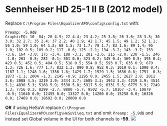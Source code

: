 # Sennheiser HD 25-1 II B (2012 model)
Replace `C:\Program Files\EqualizerAPO\config\config.txt` with:
```
Preamp: -5.9dB
GraphicEQ: 10 -84; 20 4.9; 22 4.4; 23 4.2; 25 3.8; 26 3.6; 28 3.3; 30 3.0; 32 2.7; 35 2.4; 37 2.2; 40 1.9; 42 1.7; 45 1.5; 49 1.2; 52 1.1; 56 1.0; 59 1.0; 64 1.2; 68 1.5; 73 1.7; 78 1.7; 83 1.6; 89 1.4; 95 1.0; 102 0.5; 109 0.2; 117 -0.6; 125 -2.1; 134 -3.2; 143 -3.7; 153 -3.6; 164 -3.0; 175 -3.4; 188 -3.1; 201 -2.6; 215 -2.0; 230 -1.5; 246 -1.0; 263 -0.5; 282 -0.1; 301 0.0; 323 0.2; 345 0.4; 369 0.5; 395 0.4; 423 0.5; 452 0.5; 484 0.5; 518 0.5; 554 0.5; 593 0.7; 635 0.9; 679 1.3; 726 1.6; 777 1.7; 832 1.3; 890 0.8; 952 0.3; 1019 0.1; 1090 0.4; 1167 1.1; 1248 1.6; 1336 1.8; 1429 1.7; 1529 1.5; 1636 0.8; 1751 -0.3; 1873 -1.1; 2004 -1.3; 2145 -0.9; 2295 0.0; 2455 1.5; 2627 2.8; 2811 3.8; 3008 4.5; 3219 3.9; 3444 3.7; 3685 3.3; 3943 3.3; 4219 3.9; 4514 5.1; 4830 5.3; 5168 5.9; 5530 5.0; 5917 5.9; 6331 5.5; 6775 3.9; 7249 1.3; 7756 0.3; 8299 -2.7; 8880 -5.7; 9502 -5.7; 10167 -3.4; 10879 -0.5; 11640 0.0; 12455 0.0; 13327 0.0; 14260 0.0; 15258 0.0; 16326 0.0; 17469 0.0; 18692 0.0; 20000 0.0
```
**OR** if using HeSuVi replace `C:\Program Files\EqualizerAPO\config\HeSuVi\eq.txt` and omit `Preamp: -5.9dB` and instead set Global volume in the UI for both channels to **-59**.
![](https://raw.githubusercontent.com/jaakkopasanen/AutoEq/master/results/Sonoma%20Model%20One/innerfidelity/onear/Sennheiser%20HD%2025-1%20II%20B%20(2012%20model)/Sennheiser%20HD%2025-1%20II%20B%20(2012%20model).png)